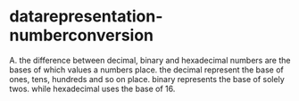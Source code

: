 # datarepresentation-numberconversion
A. the difference between decimal, binary and hexadecimal numbers are the bases of which values a numbers place. the decimal represent the base of ones, tens, hundreds and so on place. binary represents the base of solely twos. while hexadecimal uses the base of 16. 
